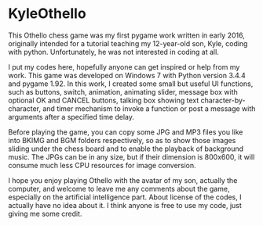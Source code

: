 # KyleOthello

This Othello chess game was my first pygame work written in early 2016, originally intended for a tutorial teaching my 12-year-old son, Kyle, coding with python. Unfortunately, he was not interested in coding at all. 

I put my codes here, hopefully anyone can get inspired or help from my work. This game was developed on Windows 7 with Python version 3.4.4 and pygame 1.92. In this work, I created some small but useful UI functions, such as buttons, switch, animation, animating slider, message box with optional OK and CANCEL buttons, talking box showing text character-by-character, and timer mechanism to invoke a function or post a message with arguments after a specified time delay.

Before playing the game, you can copy some JPG and MP3 files you like into BKIMG and BGM folders respectively, so as to show those images sliding under the chess board and to enable the playback of background music. The JPGs can be in any size, but if their dimension is 800x600, it will consume much less CPU resources for image conversion.

I hope you enjoy playing Othello with the avatar of my son, actually the computer, and welcome to leave me any comments about the game, especially on the artificial intelligence part. About license of the codes, I actually have no idea about it. I think anyone is free to use my code, just giving me some credit. 
